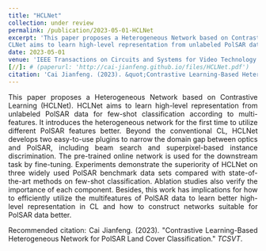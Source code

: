 ```yaml
---
title: "HCLNet"
collection: under review
permalink: /publication/2023-05-01-HCLNet
excerpt: 'This paper proposes a Heterogeneous Network based on Contrastive Learning (HCLNet). H
CLNet aims to learn high-level representation from unlabeled PolSAR data for few-shot classification according to multi-features.'
date: 2023-05-01
venue: 'IEEE Transactions on Circuits and Systems for Video Technology'
[//]: # (paperurl: 'http://cai-jianfeng.github.io/files/HCLNet.pdf')
citation: 'Cai Jianfeng. (2023). &quot;Contrastive Learning-Based Heterogeneous Network for PolSAR Land Cover Classification.&quot; <i>TCSVT</i>.'
---
```

<p style="text-align:justify; text-justify:inter-ideograph;">This paper proposes a Heterogeneous Network based on Contrastive Learning (HCLNet). 
HCLNet aims to learn high-level representation from unlabeled PolSAR data for few-shot classification according to multi-features. 
It introduces the heterogeneous network for the first time to utilize different PolSAR features better. 
Beyond the conventional CL, HCLNet develops two easy-to-use plugins to narrow the domain gap between optics and PolSAR, including beam search and superpixel-based instance discrimination. 
The pre-trained online network is used for the downstream task by fine-tuning. 
Experiments demonstrate the superiority of HCLNet on three widely used PolSAR benchmark data sets compared with state-of-the-art methods on few-shot classification. 
Ablation studies also verify the importance of each component. 
Besides, this work has implications for how to efficiently utilize the multifeatures of PolSAR data to learn better high-level representation in CL and how to construct networks suitable for PolSAR data better. </p>

[//]: # ([Download paper here]&#40;http://cai-jianfeng.github.io/files/HCLNet.pdf&#41;)

<p style="text-align:justify; text-justify:inter-ideograph;">Recommended citation: Cai Jianfeng. (2023). &quot;Contrastive Learning-Based Heterogeneous Network for PolSAR Land Cover Classification.&quot; <i>TCSVT</i>.</p>